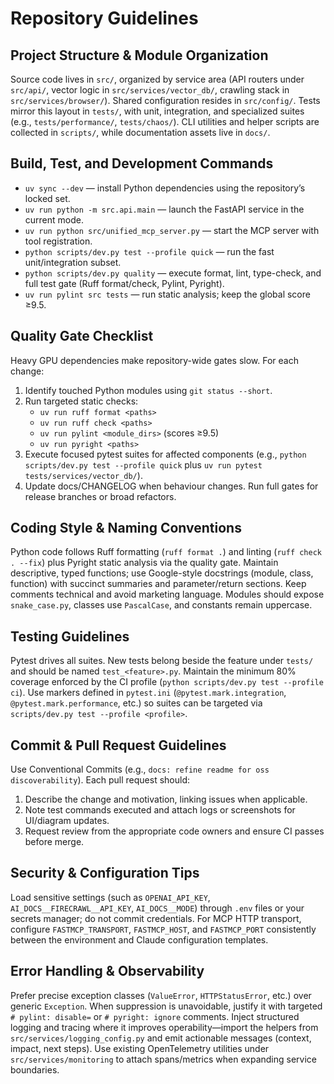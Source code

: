 # Repository Guidelines

## Project Structure & Module Organization
Source code lives in `src/`, organized by service area (API routers under `src/api/`,
vector logic in `src/services/vector_db/`, crawling stack in `src/services/browser/`).
Shared configuration resides in `src/config/`. Tests mirror this layout in `tests/`,
with unit, integration, and specialized suites (e.g., `tests/performance/`,
`tests/chaos/`). CLI utilities and helper scripts are collected in `scripts/`, while
documentation assets live in `docs/`.

## Build, Test, and Development Commands
- `uv sync --dev` — install Python dependencies using the repository’s locked set.
- `uv run python -m src.api.main` — launch the FastAPI service in the current mode.
- `uv run python src/unified_mcp_server.py` — start the MCP server with tool
  registration.
- `python scripts/dev.py test --profile quick` — run the fast unit/integration
  subset.
- `python scripts/dev.py quality` — execute format, lint, type-check, and full
  test gate (Ruff format/check, Pylint, Pyright).
- `uv run pylint src tests` — run static analysis; keep the global score ≥9.5.

## Quality Gate Checklist
Heavy GPU dependencies make repository-wide gates slow. For each change:
1. Identify touched Python modules using `git status --short`.
2. Run targeted static checks:
   - `uv run ruff format <paths>`
   - `uv run ruff check <paths>`
   - `uv run pylint <module_dirs>` (scores ≥9.5)
   - `uv run pyright <paths>`
3. Execute focused pytest suites for affected components (e.g.,
   `python scripts/dev.py test --profile quick` plus
   `uv run pytest tests/services/vector_db/`).
4. Update docs/CHANGELOG when behaviour changes. Run full gates for release
   branches or broad refactors.

## Coding Style & Naming Conventions
Python code follows Ruff formatting (`ruff format .`) and linting (`ruff check . --fix`)
plus Pyright static analysis via the quality gate. Maintain descriptive, typed
functions; use Google-style docstrings (module, class, function) with succinct
summaries and parameter/return sections. Keep comments technical and avoid
marketing language. Modules should expose `snake_case.py`, classes use
`PascalCase`, and constants remain uppercase.

## Testing Guidelines
Pytest drives all suites. New tests belong beside the feature under `tests/` and
should be named `test_<feature>.py`. Maintain the minimum 80% coverage enforced by
the CI profile (`python scripts/dev.py test --profile ci`). Use markers defined in
`pytest.ini` (`@pytest.mark.integration`,
`@pytest.mark.performance`, etc.) so suites can be targeted via
`scripts/dev.py test --profile <profile>`.

## Commit & Pull Request Guidelines
Use Conventional Commits (e.g., `docs: refine readme for oss discoverability`). Each
pull request should:
1. Describe the change and motivation, linking issues when applicable.
2. Note test commands executed and attach logs or screenshots for UI/diagram updates.
3. Request review from the appropriate code owners and ensure CI passes before
   merge.

## Security & Configuration Tips
Load sensitive settings (such as `OPENAI_API_KEY`, `AI_DOCS__FIRECRAWL__API_KEY`,
`AI_DOCS__MODE`) through `.env` files or your secrets manager; do not commit
credentials. For MCP HTTP transport, configure `FASTMCP_TRANSPORT`,
`FASTMCP_HOST`, and `FASTMCP_PORT` consistently between the environment and
Claude configuration templates.

## Error Handling & Observability
Prefer precise exception classes (`ValueError`, `HTTPStatusError`, etc.) over
generic `Exception`. When suppression is unavoidable, justify it with targeted
`# pylint: disable=` or `# pyright: ignore` comments. Inject structured logging
and tracing where it improves operability—import the helpers from
`src/services/logging_config.py` and emit actionable messages (context, impact,
next steps). Use existing OpenTelemetry utilities under `src/services/monitoring`
to attach spans/metrics when expanding service boundaries.
